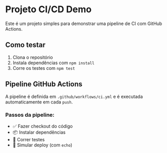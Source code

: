 # Projeto CI/CD Demo

Este é um projeto simples para demonstrar uma pipeline de CI com GitHub Actions.

## Como testar

1. Clona o repositório
2. Instala dependências com `npm install`
3. Corre os testes com `npm test`

## Pipeline GitHub Actions

A pipeline é definida em `.github/workflows/ci.yml` e é executada automaticamente em cada `push`.

### Passos da pipeline:

- ✅ Fazer checkout do código
- 📦 Instalar dependências
- 🧪 Correr testes
- 🚀 Simular deploy (com `echo`)
